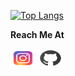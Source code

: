 <!--Top Languages: compact layout-->
[![Top Langs](https://github-readme-stats.vercel.app/api/top-langs/?username=seanmamasde&layout=compact&langs_count=8&theme=city_lights&hide_progress=true)](https://github.com/anuraghazra/github-readme-stats)

**Reach Me At**

<p align="left">
<a href="https://www.instagram.com/seanmamasde/" target="blank"><img align="center" src="./assets/icons8-instagram.svg" alt="" height="30" width="40" /></a>
<a href="https://github.com/seanmamasde" target="blank"><img align="center" src="./assets/icons8-github.svg" alt="" height="30" width="40" /></a>
</p>
<!--
**seanmamasde/seanmamasde** is a ✨ _special_ ✨ repository because its `README.md` (this file) appears on your GitHub profile.

Here are some ideas to get you started:

- 🔭 I’m currently working on ...
- 🌱 I’m currently learning ...
- 👯 I’m looking to collaborate on ...
- 🤔 I’m looking for help with ...
- 💬 Ask me about ...
- 📫 How to reach me: ...
- 😄 Pronouns: ...
- ⚡ Fun fact: ...
-->
